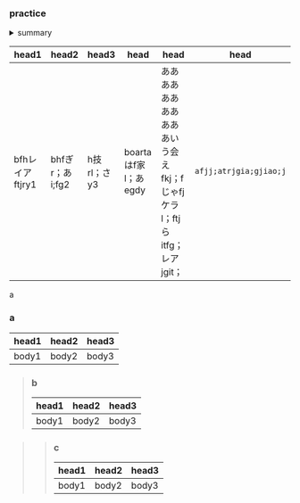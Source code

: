 ### practice

<details>
  <summary>summary</summary>
  
|head1|head2|head3|
|---|---|---|
|body1|body2|body3|
  
</details>

|head1|head2|head3|head|head|head|
|---|---|---|---|---|---|
|bfhレイアftjry1|bhfぎr；あi;fg2|h技rl；さy3|boartaはf家l；あegdy|あああああああああああいう会えfkj；fじゃfjケラl；ftjらitfg；レアjgit；|`afjj;atrjgia;gjiao;j`|

a

### a

|head1|head2|head3|
|---|---|---|
|body1|body2|body3|

> ### b
> 
> |head1|head2|head3|
> |---|---|---|
> |body1|body2|body3|

>> ### c
>> 
>> |head1|head2|head3|
>> |---|---|---|
>> |body1|body2|body3|
